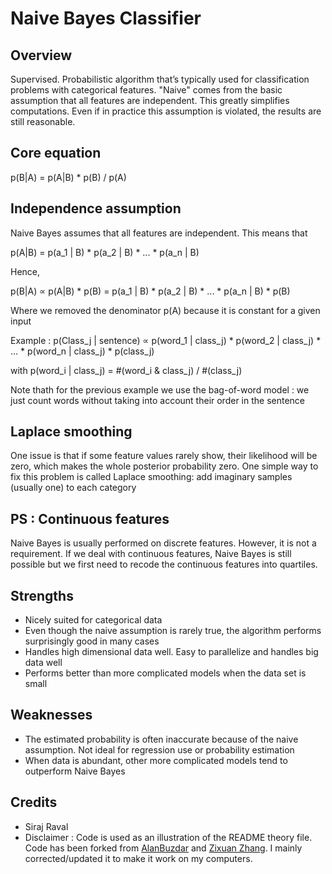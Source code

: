 # Naive Bayes Classifier

## Overview

Supervised. Probabilistic algorithm that’s typically used for classification problems with categorical features.
"Naive" comes from the basic assumption that all features are independent. This greatly
simplifies computations. Even if in practice this assumption is violated, the results are 
still reasonable.

## Core equation 

p(B|A) = p(A|B) * p(B) / p(A)

## Independence assumption

Naive Bayes assumes that all features are independent. This means that 

p(A|B) = p(a_1 | B) * p(a_2 | B) * ... * p(a_n | B) 

Hence,

p(B|A) ∝ p(A|B) * p(B) = p(a_1 | B) * p(a_2 | B) * ... * p(a_n | B) * p(B)

Where we removed the denominator p(A) because it is constant for a given input

Example : p(Class_j | sentence) ∝ p(word_1 | class_j) * p(word_2 | class_j) * ... * p(word_n | class_j) *  p(class_j) 

with p(word_i | class_j) = #(word_i & class_j) / #(class_j)

Note thath for the previous example we use the bag-of-word model : we just count words
without taking into account their order in the sentence

## Laplace smoothing 

One issue is that if some feature values rarely show, their likelihood will be zero, 
which makes the whole posterior probability zero. One simple way to fix this problem 
is called Laplace smoothing: add imaginary samples (usually one) to each category

## PS : Continuous features

Naive Bayes is usually performed on discrete features. However, it is not a requirement.
If we deal with continuous features, Naive Bayes is still possible but we first need
to recode the continuous features into quartiles. 

## Strengths

* Nicely suited for categorical data
* Even though the naive assumption is rarely true, the algorithm performs surprisingly good in many cases
* Handles high dimensional data well. Easy to parallelize and handles big data well
* Performs better than more complicated models when the data set is small

## Weaknesses

* The estimated probability is often inaccurate because of the naive assumption. Not ideal for regression use or probability estimation
* When data is abundant, other more complicated models tend to outperform Naive Bayes

## Credits

* Siraj Raval
* Disclaimer : Code is used as an illustration of the README theory file. Code has been forked from [AlanBuzdar](https://github.com/alanbuzdar) and [Zixuan Zhang](https://towardsdatascience.com/naive-bayes-explained-9d2b96f4a9c0). I mainly corrected/updated it to make it work on my computers.


